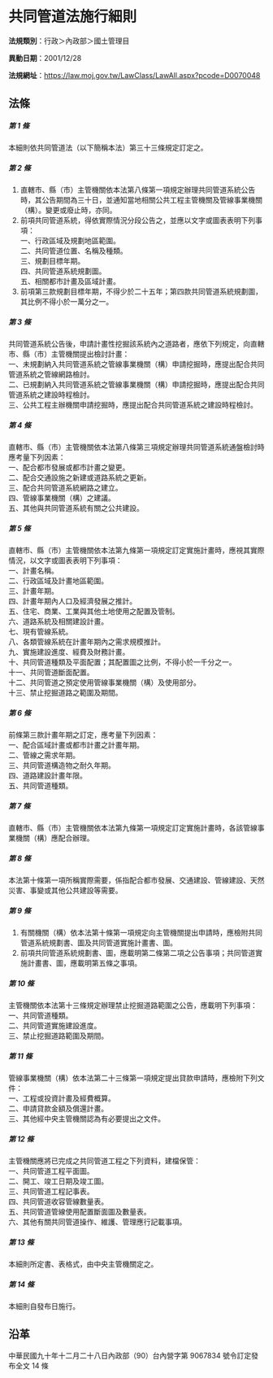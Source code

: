 # 共同管道法施行細則



**法規類別**：行政＞內政部＞國土管理目

**異動日期**：2001/12/28  

**法規網址**：https://law.moj.gov.tw/LawClass/LawAll.aspx?pcode=D0070048



## 法條
##### 第 1 條
本細則依共同管道法（以下簡稱本法）第三十三條規定訂定之。

##### 第 2 條
1. 直轄市、縣（市）主管機關依本法第八條第一項規定辦理共同管道系統公告時，其公告期間為三十日，並通知當地相關公共工程主管機關及管線事業機關（構）。變更或廢止時，亦同。
1. 前項共同管道系統，得依實際情況分段公告之，並應以文字或圖表表明下列事項：  
一、行政區域及規劃地區範圍。  
二、共同管道位置、名稱及種類。  
三、規劃目標年期。  
四、共同管道系統規劃圖。  
五、相關都市計畫及區域計畫。
1. 前項第三款規劃目標年期，不得少於二十五年；第四款共同管道系統規劃圖，其比例不得小於一萬分之一。

##### 第 3 條
共同管道系統公告後，申請計畫性挖掘該系統內之道路者，應依下列規定，向直轄市、縣（市）主管機關提出檢討計畫：  
一、未規劃納入共同管道系統之管線事業機關（構）申請挖掘時，應提出配合共同管道系統之管線網路檢討。  
二、已規劃納入共同管道系統之管線事業機關（構）申請挖掘時，應提出配合共同管道系統之建設時程檢討。  
三、公共工程主辦機關申請挖掘時，應提出配合共同管道系統之建設時程檢討。

##### 第 4 條
直轄市、縣（市）主管機關依本法第八條第三項規定辦理共同管道系統通盤檢討時應考量下列因素：  
一、配合都市發展或都市計畫之變更。  
二、配合交通設施之新建或道路系統之更新。  
三、配合共同管道系統網路之建立。  
四、管線事業機關（構）之建議。  
五、其他與共同管道系統有關之公共建設。

##### 第 5 條
直轄市、縣（市）主管機關依本法第九條第一項規定訂定實施計畫時，應視其實際情況，以文字或圖表表明下列事項：  
一、計畫名稱。  
二、行政區域及計畫地區範圍。  
三、計畫年期。  
四、計畫年期內人口及經濟發展之推計。  
五、住宅、商業、工業與其他土地使用之配置及管制。  
六、道路系統及相關建設計畫。  
七、現有管線系統。  
八、各類管線系統在計畫年期內之需求規模推計。  
九、實施建設進度、經費及財務計畫。  
十、共同管道種類及平面配置；其配置圖之比例，不得小於一千分之一。  
十一、共同管道斷面配置。  
十二、共同管道之預定使用管線事業機關（構）及使用部分。  
十三、禁止挖掘道路之範圍及期間。

##### 第 6 條
前條第三款計畫年期之訂定，應考量下列因素：  
一、配合區域計畫或都市計畫之計畫年期。  
二、管線之需求年期。  
三、共同管道構造物之耐久年期。  
四、道路建設計畫年限。  
五、共同管道種類。

##### 第 7 條
直轄市、縣（市）主管機關依本法第九條第一項規定訂定實施計畫時，各該管線事業機關（構）應配合辦理。

##### 第 8 條
本法第十條第一項所稱實際需要，係指配合都市發展、交通建設、管線建設、天然災害、事變或其他公共建設等需要。

##### 第 9 條
1. 有關機關（構）依本法第十條第一項規定向主管機關提出申請時，應檢附共同管道系統規劃書、圖及共同管道實施計畫書、圖。
1. 前項共同管道系統規劃書、圖，應載明第二條第二項之公告事項；共同管道實施計畫書、圖，應載明第五條之事項。

##### 第 10 條
主管機關依本法第十三條規定辦理禁止挖掘道路範圍之公告，應載明下列事項：  
一、共同管道種類。  
二、共同管道實施建設進度。  
三、禁止挖掘道路範圍及期間。

##### 第 11 條
管線事業機關（構）依本法第二十三條第一項規定提出貸款申請時，應檢附下列文件：  
一、工程或投資計畫及經費概算。  
二、申請貸款金額及償還計畫。  
三、其他經中央主管機關認為有必要提出之文件。

##### 第 12 條
主管機關應將已完成之共同管道工程之下列資料，建檔保管：  
一、共同管道工程平面圖。  
二、開工、竣工日期及竣工圖。  
三、共同管道工程記事表。  
四、共同管道收容管線數量表。  
五、共同管道管線使用配置斷面圖及數量表。  
六、其他有關共同管道操作、維護、管理應行記載事項。

##### 第 13 條
本細則所定書、表格式，由中央主管機關定之。

##### 第 14 條
本細則自發布日施行。

## 沿革
中華民國九十年十二月二十八日內政部（90）台內營字第 9067834  號令訂定發布全文 14 條
